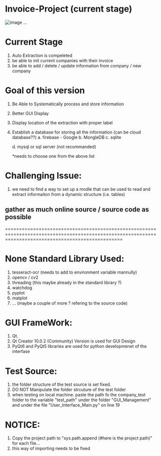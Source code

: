 # Invoice-Project (current stage)
![image](https://github.com/weiz0123/Invoice-Project/assets/76544381/bff389cf-366d-430a-bcdc-0528faa53678)
...
# Current Stage
1. Auto Extraction is compeleted
2. be able to init current companies with their invoice
3. be able to add / delete / update information from company / new company

   
# Goal of this version
1. Be Able to Systematically process and store information
2. Better GUI Display
3. Display location of the extraction with proper label
4. Establish a database for storing all the information (can be cloud database??)
   a. firebase - Google
   b. MongleDB
   c. sqlite

   d. mysql or sql server (not recommanded)

   *needs to choose one from the above list
# Challenging Issue:
1. we need to find a way to set up a modle that can be used to read and extract informaiton
   from a dynamic structure (i.e. tables)

## gather as much online source / source code as possible
======================================================================================================================================================

# None Standard Library Used:
1. tesseract-ocr (needs to add to environment variable mannully)
2. opencv / cv2
3. threading (this maybe already in the standard library ?)
4. watchdog
5. pyplot
6. matplot
7. ... (maybe a couple of more ? refering to the source code)

# GUI FrameWork:
1. Qt.
2. Qt Creator 10.0.2 (Community) Version is used for GUI Design
3. PyQt6 and PyQt5 libraries are used for python developmenet of the interfase

# Test Source:
1. the folder structure of the test source is set fixed.
2. DO NOT Manipulate the folder strcuture of the test folder
3. when testing on local machine. paste the path fo the company_test folder to the variable "test_path"
   under the folder "GUI_Management" and under the file "User_Interface_Main.py" on line 19

# NOTICE:
1. Copy the project path to "sys.path.append (#here is the project path)" for each file...
2. this way of importing needs to be fixed
